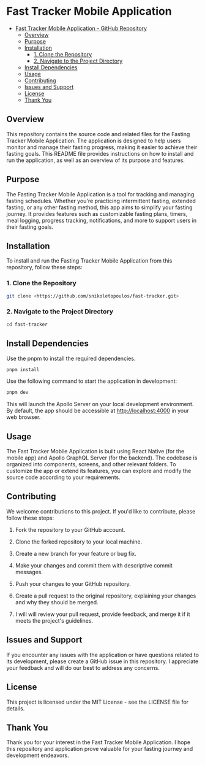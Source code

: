 # Fast Tracker Mobile Application

<!--toc:start-->

- [Fast Tracker Mobile Application - GitHub Repository](#fast-tracker-mobile-application)
  - [Overview](#overview)
  - [Purpose](#purpose)
  - [Installation](#installation)
    - [1. Clone the Repository](#1-clone-the-repository)
    - [2. Navigate to the Project Directory](#2-navigate-to-the-project-directory)
  - [Install Dependencies](#install-dependencies)
  - [Usage](#usage)
  - [Contributing](#contributing)
  - [Issues and Support](#issues-and-support)
  - [License](#license)
  - [Thank You](#thank-you)
  <!--toc:end-->

## Overview

This repository contains the source code and related files for the Fasting
Tracker Mobile Application. The application is designed to help users monitor
and manage their fasting progress, making it easier to achieve their fasting
goals. This README file provides instructions on how to install and run the
application, as well as an overview of its purpose and features.

## Purpose

The Fasting Tracker Mobile Application is a tool for tracking and managing
fasting schedules. Whether you're practicing intermittent fasting, extended
fasting, or any other fasting method, this app aims to simplify your fasting
journey. It provides features such as customizable fasting plans, timers, meal
logging, progress tracking, notifications, and more to support users in their
fasting goals.

## Installation

To install and run the Fasting Tracker Mobile Application from this repository,
follow these steps:

### 1. Clone the Repository

```bash
git clone <https://github.com/snikoletopoulos/fast-tracker.git>
```

### 2. Navigate to the Project Directory

```bash
cd fast-tracker
```

## Install Dependencies

Use the pnpm to install the required dependencies.

```bash
pnpm install
```

Use the following command to start the application in development:

```bash
pnpm dev
```

This will launch the Apollo Server on your local development environment. By default,
the app should be accessible at <http://localhost:4000> in your web browser.

## Usage

The Fast Tracker Mobile Application is built using React Native (for the
mobile app) and Apollo GraphQL Server (for the backend). The codebase is organized
into components, screens, and other relevant folders. To customize the app or extend
its features, you can explore and modify the source code according to your requirements.

## Contributing

We welcome contributions to this project. If you'd like to contribute, please
follow these steps:

1. Fork the repository to your GitHub account.

2. Clone the forked repository to your local machine.

3. Create a new branch for your feature or bug fix.

4. Make your changes and commit them with descriptive commit messages.

5. Push your changes to your GitHub repository.

6. Create a pull request to the original repository, explaining your changes and
   why they should be merged.

7. I will will review your pull request, provide feedback, and merge it if it
   meets the project's guidelines.

## Issues and Support

If you encounter any issues with the application or have questions related to
its development, please create a GitHub issue in this repository. I appreciate
your feedback and will do our best to address any concerns.

## License

This project is licensed under the MIT License - see the LICENSE file for details.

## Thank You

Thank you for your interest in the Fast Tracker Mobile Application. I hope this
repository and application prove valuable for your fasting journey and development
endeavors.
